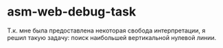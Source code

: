 # asm-web-debug-task

Т.к. мне была предоставлена некоторая свобода интерпретации,
я решил такую задачу: поиск наибольшей вертикальной нулевой линии.
